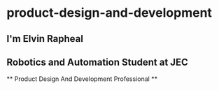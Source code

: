 # product-design-and-development
## I'm Elvin Rapheal
## Robotics and Automation Student at JEC
** Product Design And Development Professional **
